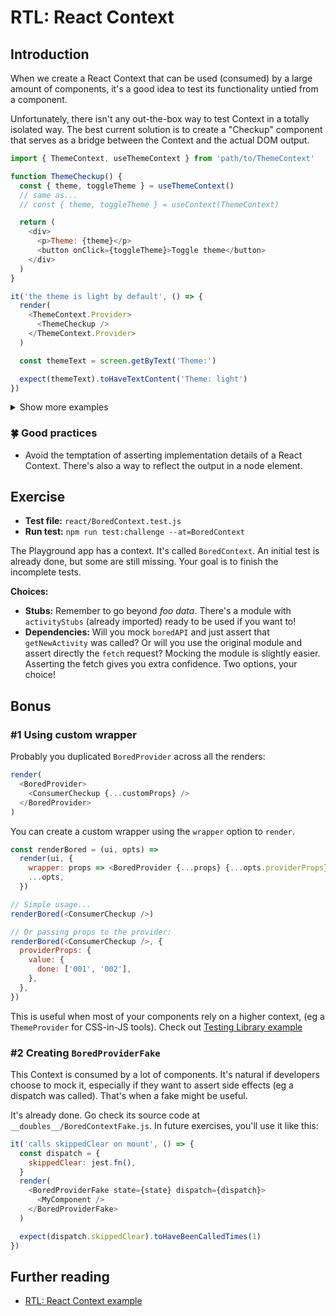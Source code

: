 # RTL: React Context

## Introduction

When we create a React Context that can be used (consumed) by a large amount of components, it's a good idea to test its functionality untied from a component.

Unfortunately, there isn't any out-the-box way to test Context in a totally isolated way. The best current solution is to create a "Checkup" component that serves as a bridge between the Context and the actual DOM output.

```js
import { ThemeContext, useThemeContext } from 'path/to/ThemeContext'

function ThemeCheckup() {
  const { theme, toggleTheme } = useThemeContext()
  // same as...
  // const { theme, toggleTheme } = useContext(ThemeContext)

  return (
    <div>
      <p>Theme: {theme}</p>
      <button onClick={toggleTheme}>Toggle theme</button>
    </div>
  )
}

it('the theme is light by default', () => {
  render(
    <ThemeContext.Provider>
      <ThemeCheckup />
    </ThemeContext.Provider>
  )

  const themeText = screen.getByText('Theme:')

  expect(themeText).toHaveTextContent('Theme: light')
})
```

<details>
<summary>Show more examples</summary>

```js
it('it accepts a custom theme', () => {
  render(
    <ThemeContext.Provider value={{ theme: 'dark' }}>
      <ThemeCheckup />
    </ThemeContext.Provider>
  )

  const themeText = screen.getByText('Theme:')

  expect(themeText).toHaveTextContent('Theme: dark')
})

it('toggling the theme switches between light and dark', () => {
  render(
    <ThemeContext.Provider>
      <ThemeCheckup />
    </ThemeContext.Provider>
  )

  const getTheme = () => screen.getByText('Theme:').textContent
  const getBtn = () => screen.getByText('Toggle theme')

  // Assert #1 - it's light
  expect(getTheme()).toBe('Theme: light')

  // Act + Assert #2 - it's dark now
  fireEvent.click(getBtn())
  expect(getTheme()).toBe('Theme: dark')

  // Act + Assert #3 - it's light again!
  fireEvent.click(getBtn())
  expect(getTheme()).toBe('Theme: light')
})
```

</details>

### 🍀 Good practices

- Avoid the temptation of asserting implementation details of a React Context. There's also a way to reflect the output in a node element.

## Exercise

- **Test file:** `react/BoredContext.test.js`
- **Run test:** `npm run test:challenge --at=BoredContext`

The Playground app has a context. It's called `BoredContext`. An initial test is already done, but some are still missing. Your goal is to finish the incomplete tests.

**Choices:**

- **Stubs:** Remember to go beyond _foo data_. There's a module with `activityStubs` (already imported) ready to be used if you want to!
- **Dependencies:** Will you mock `boredAPI` and just assert that `getNewActivity` was called? Or will you use the original module and assert directly the `fetch` request? Mocking the module is slightly easier. Asserting the fetch gives you extra confidence. Two options, your choice!

## Bonus

### #1 Using custom wrapper

Probably you duplicated `BoredProvider` across all the renders:

```js
render(
  <BoredProvider>
    <ConsumerCheckup {...customProps} />
  </BoredProvider>
)
```

You can create a custom wrapper using the `wrapper` option to `render`.

```js
const renderBored = (ui, opts) =>
  render(ui, {
    wrapper: props => <BoredProvider {...props} {...opts.providerProps} />,
    ...opts,
  })

// Simple usage...
renderBored(<ConsumerCheckup />)

// Or passing props to the provider:
renderBored(<ConsumerCheckup />, {
  providerProps: {
    value: {
      done: ['001', '002'],
    },
  },
})
```

This is useful when most of your components rely on a higher context, (eg a `ThemeProvider` for CSS-in-JS tools). Check out [Testing Library example](https://testing-library.com/docs/react-testing-library/setup#custom-render)

### #2 Creating `BoredProviderFake`

This Context is consumed by a lot of components. It's natural if developers choose to mock it, especially if they want to assert side effects (eg a dispatch was called). That's when a fake might be useful.

It's already done. Go check its source code at `__doubles__/BoredContextFake.js`. In future exercises, you'll use it like this:

```js
it('calls skippedClear on mount', () => {
  const dispatch = {
    skippedClear: jest.fn(),
  }
  render(
    <BoredProviderFake state={state} dispatch={dispatch}>
      <MyComponent />
    </BoredProviderFake>
  )

  expect(dispatch.skippedClear).toHaveBeenCalledTimes(1)
})
```

## Further reading

- [RTL: React Context example](https://testing-library.com/docs/example-react-context)
